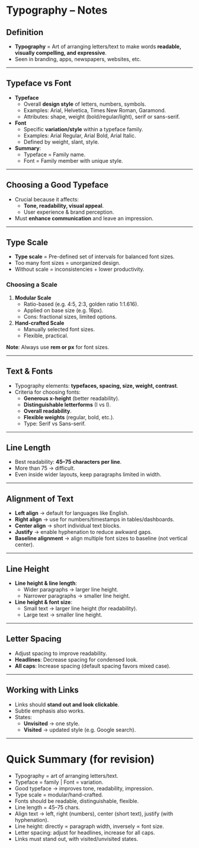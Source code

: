 # Typography – Notes

## Definition

- **Typography** = Art of arranging letters/text to make words **readable, visually compelling, and expressive**.
- Seen in branding, apps, newspapers, websites, etc.

---

## Typeface vs Font

- **Typeface**
    - Overall **design style** of letters, numbers, symbols.
    - Examples: Arial, Helvetica, Times New Roman, Garamond.
    - Attributes: shape, weight (bold/regular/light), serif or sans-serif.
- **Font**
    - Specific **variation/style** within a typeface family.
    - Examples: Arial Regular, Arial Bold, Arial Italic.
    - Defined by weight, slant, style.
- **Summary**:
    - Typeface = Family name.
    - Font = Family member with unique style.

---

## Choosing a Good Typeface

- Crucial because it affects:
    - **Tone, readability, visual appeal**.
    - User experience & brand perception.
- Must **enhance communication** and leave an impression.

---

## Type Scale

- **Type scale** = Pre-defined set of intervals for balanced font sizes.
- Too many font sizes = unorganized design.
- Without scale = inconsistencies + lower productivity.

### Choosing a Scale

1. **Modular Scale**
    - Ratio-based (e.g. 4:5, 2:3, golden ratio 1:1.616).
    - Applied on base size (e.g. 16px).
    - Cons: fractional sizes, limited options.
2. **Hand-crafted Scale**
    - Manually selected font sizes.
    - Flexible, practical.

**Note**: Always use **rem or px** for font sizes.

---

## Text & Fonts

- Typography elements: **typefaces, spacing, size, weight, contrast**.
- Criteria for choosing fonts:
    - **Generous x-height** (better readability).
    - **Distinguishable letterforms** (I vs l).
    - **Overall readability**.
    - **Flexible weights** (regular, bold, etc.).
    - Type: Serif vs Sans-serif.

---

## Line Length

- Best readability: **45–75 characters per line**.
- More than 75 → difficult.
- Even inside wider layouts, keep paragraphs limited in width.

---

## Alignment of Text

- **Left align** → default for languages like English.
- **Right align** → use for numbers/timestamps in tables/dashboards.
- **Center align** → short individual text blocks.
- **Justify** → enable hyphenation to reduce awkward gaps.
- **Baseline alignment** → align multiple font sizes to baseline (not vertical center).

---

## Line Height

- **Line height & line length**:
    - Wider paragraphs → larger line height.
    - Narrower paragraphs → smaller line height.
- **Line height & font size**:
    - Small text → larger line height (for readability).
    - Large text → smaller line height.

---

## Letter Spacing

- Adjust spacing to improve readability.
- **Headlines**: Decrease spacing for condensed look.
- **All caps**: Increase spacing (default spacing favors mixed case).

---

## Working with Links

- Links should **stand out and look clickable**.
- Subtle emphasis also works.
- States:
    - **Unvisited** → one style.
    - **Visited** → updated style (e.g. Google search).

---

# Quick Summary (for revision)

- Typography = art of arranging letters/text.
- Typeface = family | Font = variation.
- Good typeface → improves tone, readability, impression.
- Type scale = modular/hand-crafted.
- Fonts should be readable, distinguishable, flexible.
- Line length = 45–75 chars.
- Align text → left, right (numbers), center (short text), justify (with hyphenation).
- Line height: directly ∝ paragraph width, inversely ∝ font size.
- Letter spacing: adjust for headlines, increase for all caps.
- Links must stand out, with visited/unvisited states.